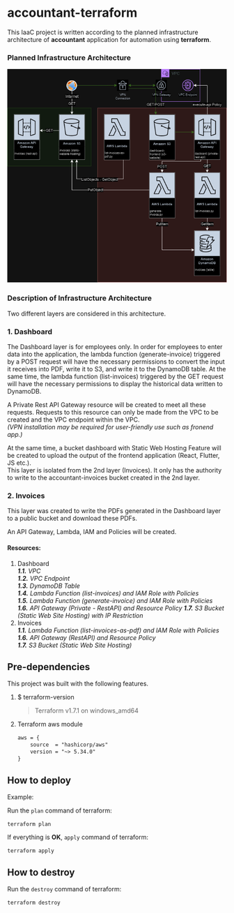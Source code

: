 # accountant-terraform
This IaaC project is written according to the planned infrastructure architecture of **accountant** application for automation using **terraform**.  
  
### Planned Infrastructure Architecture
![](accountant.drawio.png)

### Description of Infrastructure Architecture
Two different layers are considered in this architecture.

### 1. Dashboard  

The Dashboard layer is for employees only. In order for employees to enter data into the application, the lambda function (generate-invoice) triggered by a POST request will have the necessary permissions to convert the input it receives into PDF, write it to S3, and write it to the DynamoDB table.
At the same time, the lambda function (list-invoices) triggered by the GET request will have the necessary permissions to display the historical data written to DynamoDB.

A Private Rest API Gateway resource will be created to meet all these requests.
Requests to this resource can only be made from the VPC to be created and the VPC endpoint within the VPC.  
_(VPN installation may be required for user-friendly use such as fronend app.)_

At the same time, a bucket dashboard with Static Web Hosting Feature will be created to upload the output of the frontend application (React, Flutter, JS etc.).  
This layer is isolated from the 2nd layer (Invoices). It only has the authority to write to the accountant-invoices bucket created in the 2nd layer.  
  
### 2. Invoices
This layer was created to write the PDFs generated in the Dashboard layer to a public bucket and download these PDFs.  
  
An API Gateway, Lambda, IAM and Policies will be created.  
  
#### Resources:
1. Dashboard  
_**1.1.** VPC  
**1.2.** VPC Endpoint  
**1.3.** DynamoDB Table  
**1.4.** Lambda Function (list-invoices) and IAM Role with Policies  
**1.5.** Lambda Function (generate-invoice) and IAM Role with Policies  
**1.6.** API Gateway (Private - RestAPI) and Resource Policy
**1.7.** S3 Bucket (Static Web Site Hosting) with IP Restriction_  
2. Invoices  
_**1.1.** Lambda Function (list-invoices-as-pdf) and IAM Role with Policies  
**1.6.** API Gateway (RestAPI) and Resource Policy  
**1.7.** S3 Bucket (Static Web Site Hosting)_
  
## Pre-dependencies
This project was built with the following features.  
1)  $ terraform-version
    >Terraform v1.7.1 on windows_amd64
  
2) Terraform aws module
    ```
    aws = {
        source  = "hashicorp/aws"
        version = "~> 5.34.0"
    }
    ```
  
## How to deploy
Example:  
  
Run the `plan` command of terraform:  
```
terraform plan
```
  
If everything is **OK**, `apply` command of terraform:  
```
terraform apply
```

## How to destroy
Run the `destroy` command of terraform:  
```
terraform destroy
```